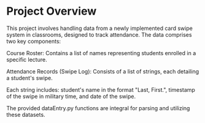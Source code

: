 # Project Overview
This project involves handling data from a newly implemented card swipe system in classrooms, designed to track attendance. The data comprises two key components:

Course Roster: Contains a list of names representing students enrolled in a specific lecture.

Attendance Records (Swipe Log): Consists of a list of strings, each detailing a student's swipe.

Each string includes: student's name in the format "Last, First.", timestamp of the swipe in military time, and date of the swipe.

The provided dataEntry.py functions are integral for parsing and utilizing these datasets.
